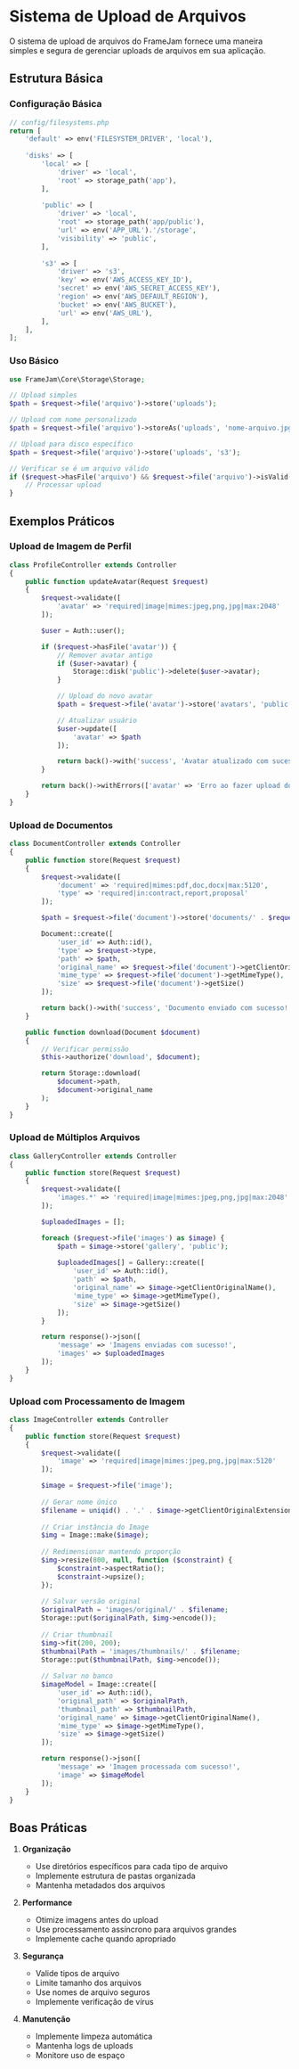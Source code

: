 # Sistema de Upload de Arquivos

O sistema de upload de arquivos do FrameJam fornece uma maneira simples e segura de gerenciar uploads de arquivos em sua aplicação.

## Estrutura Básica

### Configuração Básica

```php
// config/filesystems.php
return [
    'default' => env('FILESYSTEM_DRIVER', 'local'),
    
    'disks' => [
        'local' => [
            'driver' => 'local',
            'root' => storage_path('app'),
        ],
        
        'public' => [
            'driver' => 'local',
            'root' => storage_path('app/public'),
            'url' => env('APP_URL').'/storage',
            'visibility' => 'public',
        ],
        
        's3' => [
            'driver' => 's3',
            'key' => env('AWS_ACCESS_KEY_ID'),
            'secret' => env('AWS_SECRET_ACCESS_KEY'),
            'region' => env('AWS_DEFAULT_REGION'),
            'bucket' => env('AWS_BUCKET'),
            'url' => env('AWS_URL'),
        ],
    ],
];
```

### Uso Básico

```php
use FrameJam\Core\Storage\Storage;

// Upload simples
$path = $request->file('arquivo')->store('uploads');

// Upload com nome personalizado
$path = $request->file('arquivo')->storeAs('uploads', 'nome-arquivo.jpg');

// Upload para disco específico
$path = $request->file('arquivo')->store('uploads', 's3');

// Verificar se é um arquivo válido
if ($request->hasFile('arquivo') && $request->file('arquivo')->isValid()) {
    // Processar upload
}
```

## Exemplos Práticos

### Upload de Imagem de Perfil

```php
class ProfileController extends Controller
{
    public function updateAvatar(Request $request)
    {
        $request->validate([
            'avatar' => 'required|image|mimes:jpeg,png,jpg|max:2048'
        ]);

        $user = Auth::user();

        if ($request->hasFile('avatar')) {
            // Remover avatar antigo
            if ($user->avatar) {
                Storage::disk('public')->delete($user->avatar);
            }

            // Upload do novo avatar
            $path = $request->file('avatar')->store('avatars', 'public');

            // Atualizar usuário
            $user->update([
                'avatar' => $path
            ]);

            return back()->with('success', 'Avatar atualizado com sucesso!');
        }

        return back()->withErrors(['avatar' => 'Erro ao fazer upload do avatar.']);
    }
}
```

### Upload de Documentos

```php
class DocumentController extends Controller
{
    public function store(Request $request)
    {
        $request->validate([
            'document' => 'required|mimes:pdf,doc,docx|max:5120',
            'type' => 'required|in:contract,report,proposal'
        ]);

        $path = $request->file('document')->store('documents/' . $request->type);

        Document::create([
            'user_id' => Auth::id(),
            'type' => $request->type,
            'path' => $path,
            'original_name' => $request->file('document')->getClientOriginalName(),
            'mime_type' => $request->file('document')->getMimeType(),
            'size' => $request->file('document')->getSize()
        ]);

        return back()->with('success', 'Documento enviado com sucesso!');
    }

    public function download(Document $document)
    {
        // Verificar permissão
        $this->authorize('download', $document);

        return Storage::download(
            $document->path,
            $document->original_name
        );
    }
}
```

### Upload de Múltiplos Arquivos

```php
class GalleryController extends Controller
{
    public function store(Request $request)
    {
        $request->validate([
            'images.*' => 'required|image|mimes:jpeg,png,jpg|max:2048'
        ]);

        $uploadedImages = [];

        foreach ($request->file('images') as $image) {
            $path = $image->store('gallery', 'public');
            
            $uploadedImages[] = Gallery::create([
                'user_id' => Auth::id(),
                'path' => $path,
                'original_name' => $image->getClientOriginalName(),
                'mime_type' => $image->getMimeType(),
                'size' => $image->getSize()
            ]);
        }

        return response()->json([
            'message' => 'Imagens enviadas com sucesso!',
            'images' => $uploadedImages
        ]);
    }
}
```

### Upload com Processamento de Imagem

```php
class ImageController extends Controller
{
    public function store(Request $request)
    {
        $request->validate([
            'image' => 'required|image|mimes:jpeg,png,jpg|max:5120'
        ]);

        $image = $request->file('image');
        
        // Gerar nome único
        $filename = uniqid() . '.' . $image->getClientOriginalExtension();
        
        // Criar instância do Image
        $img = Image::make($image);
        
        // Redimensionar mantendo proporção
        $img->resize(800, null, function ($constraint) {
            $constraint->aspectRatio();
            $constraint->upsize();
        });
        
        // Salvar versão original
        $originalPath = 'images/original/' . $filename;
        Storage::put($originalPath, $img->encode());
        
        // Criar thumbnail
        $img->fit(200, 200);
        $thumbnailPath = 'images/thumbnails/' . $filename;
        Storage::put($thumbnailPath, $img->encode());
        
        // Salvar no banco
        $imageModel = Image::create([
            'user_id' => Auth::id(),
            'original_path' => $originalPath,
            'thumbnail_path' => $thumbnailPath,
            'original_name' => $image->getClientOriginalName(),
            'mime_type' => $image->getMimeType(),
            'size' => $image->getSize()
        ]);

        return response()->json([
            'message' => 'Imagem processada com sucesso!',
            'image' => $imageModel
        ]);
    }
}
```

## Boas Práticas

1. **Organização**
   - Use diretórios específicos para cada tipo de arquivo
   - Implemente estrutura de pastas organizada
   - Mantenha metadados dos arquivos

2. **Performance**
   - Otimize imagens antes do upload
   - Use processamento assíncrono para arquivos grandes
   - Implemente cache quando apropriado

3. **Segurança**
   - Valide tipos de arquivo
   - Limite tamanho dos arquivos
   - Use nomes de arquivo seguros
   - Implemente verificação de vírus

4. **Manutenção**
   - Implemente limpeza automática
   - Mantenha logs de uploads
   - Monitore uso de espaço 